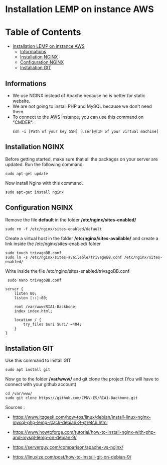 
# Installation LEMP on instance AWS

<h1> Table of Contents</h1>

- [Installation LEMP on instance AWS](#installation-lemp-on-instance-aws)
  - [Informations](#informations)
  - [Installation NGINX](#installation-nginx)
  - [Configuration NGINX](#configuration-nginx)
  - [Installation GIT](#installation-git)

## Informations
- We use NGINX instead of Apache because he is better for static website.
- We are not going to install PHP and MySQL because we don't need them.
- To connect to the AWS instance, you can use this command on "CMDER".
  ```
  ssh -i [Path of your key SSH] [user]@[IP of your virtual machine]
  ```

## Installation NGINX
Before getting started, make sure that all the packages on your server are updated. Run the following command.
```
sudo apt-get update
```

Now install Nginx with this command.
```
sudo apt-get install nginx
```

## Configuration NGINX
Remove the file **default** in the folder **/etc/nginx/sites-enabled/**
```
sudo rm -f /etc/nginx/sites-enabled/default
```

Create a virtual host in the folder **/etc/nginx/sites-available/** and create a link inside the /etc/nginx/sites-enabled/ folder
```
sudo touch trivagoBB.conf
sudo ln -s /etc/nginx/sites-available/trivagoBB.conf /etc/nginx/sites-enabled/
```

Write inside the file /etc/nginx/sites-enabled/trivagoBB.conf 
```
 sudo nano trivagoBB.conf
```
```
server {
    listen 80;
    listen [::]:80;

    root /var/www/RIA1-Backbone;
    index index.html;

    location / {
        try_files $uri $uri/ =404;
    }
}
```

## Installation GIT

Use this command to install GIT 
```
sudo apt install git
```
Now go to the folder **/var/www/** and git clone the project (You will have to connect with your github account)
```
cd /var/www/
sudo git clone https://github.com/CPNV-ES/RIA1-Backbone.git
```

Sources :
- https://www.itzgeek.com/how-tos/linux/debian/install-linux-nginx-mysql-php-lemp-stack-debian-9-stretch.html
  
- https://www.howtoforge.com/tutorial/how-to-install-nginx-with-php-and-mysql-lemp-on-debian-9/
  
- https://serverguy.com/comparison/apache-vs-nginx/

- https://linuxize.com/post/how-to-install-git-on-debian-9/